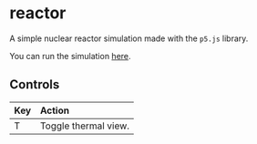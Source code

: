 # reactor

A simple nuclear reactor simulation made with the `p5.js` library.

You can run the simulation [here](https://rsaihe.github.io/reactor).

## Controls

| Key | Action               |
| :-- | :------------------- |
| T   | Toggle thermal view. |

